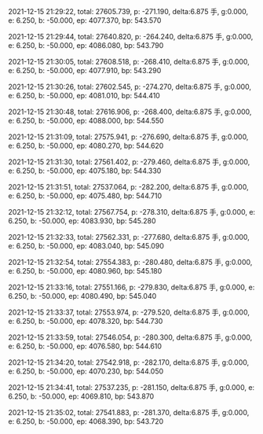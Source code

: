 2021-12-15 21:29:22, total: 27605.739, p: -271.190, delta:6.875 手, g:0.000, e: 6.250, b: -50.000, ep: 4077.370, bp: 543.570

2021-12-15 21:29:44, total: 27640.820, p: -264.240, delta:6.875 手, g:0.000, e: 6.250, b: -50.000, ep: 4086.080, bp: 543.790

2021-12-15 21:30:05, total: 27608.518, p: -268.410, delta:6.875 手, g:0.000, e: 6.250, b: -50.000, ep: 4077.910, bp: 543.290

2021-12-15 21:30:26, total: 27602.545, p: -274.270, delta:6.875 手, g:0.000, e: 6.250, b: -50.000, ep: 4081.010, bp: 544.410

2021-12-15 21:30:48, total: 27616.906, p: -268.400, delta:6.875 手, g:0.000, e: 6.250, b: -50.000, ep: 4088.000, bp: 544.550

2021-12-15 21:31:09, total: 27575.941, p: -276.690, delta:6.875 手, g:0.000, e: 6.250, b: -50.000, ep: 4080.270, bp: 544.620

2021-12-15 21:31:30, total: 27561.402, p: -279.460, delta:6.875 手, g:0.000, e: 6.250, b: -50.000, ep: 4075.180, bp: 544.330

2021-12-15 21:31:51, total: 27537.064, p: -282.200, delta:6.875 手, g:0.000, e: 6.250, b: -50.000, ep: 4075.480, bp: 544.710

2021-12-15 21:32:12, total: 27567.754, p: -278.310, delta:6.875 手, g:0.000, e: 6.250, b: -50.000, ep: 4083.930, bp: 545.280

2021-12-15 21:32:33, total: 27562.331, p: -277.680, delta:6.875 手, g:0.000, e: 6.250, b: -50.000, ep: 4083.040, bp: 545.090

2021-12-15 21:32:54, total: 27554.383, p: -280.480, delta:6.875 手, g:0.000, e: 6.250, b: -50.000, ep: 4080.960, bp: 545.180

2021-12-15 21:33:16, total: 27551.166, p: -279.830, delta:6.875 手, g:0.000, e: 6.250, b: -50.000, ep: 4080.490, bp: 545.040

2021-12-15 21:33:37, total: 27553.974, p: -279.520, delta:6.875 手, g:0.000, e: 6.250, b: -50.000, ep: 4078.320, bp: 544.730

2021-12-15 21:33:59, total: 27546.054, p: -280.300, delta:6.875 手, g:0.000, e: 6.250, b: -50.000, ep: 4076.580, bp: 544.610

2021-12-15 21:34:20, total: 27542.918, p: -282.170, delta:6.875 手, g:0.000, e: 6.250, b: -50.000, ep: 4070.230, bp: 544.050

2021-12-15 21:34:41, total: 27537.235, p: -281.150, delta:6.875 手, g:0.000, e: 6.250, b: -50.000, ep: 4069.810, bp: 543.870

2021-12-15 21:35:02, total: 27541.883, p: -281.370, delta:6.875 手, g:0.000, e: 6.250, b: -50.000, ep: 4068.390, bp: 543.720